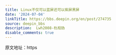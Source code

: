 ```yaml
---
title: Linux不仅可以蓝屏还可以紫屏黑屏
date: '2024-07-04'
linkTitle: https://bbs.deepin.org/en/post/274735
source: deepin_bbs
description:  Lwh2008-朹桧妫 
disable_comments: true
---
```

原文地址：https

